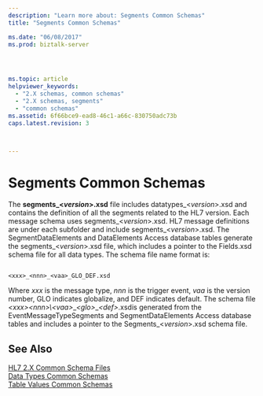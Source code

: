 ```yaml
---
description: "Learn more about: Segments Common Schemas"
title: "Segments Common Schemas"

ms.date: "06/08/2017"
ms.prod: biztalk-server




ms.topic: article
helpviewer_keywords: 
  - "2.X schemas, common schemas"
  - "2.X schemas, segments"
  - "common schemas"
ms.assetid: 6f66bce9-ead8-46c1-a66c-830750adc73b
caps.latest.revision: 3



---
```

# Segments Common Schemas
The **segments_\<*version*\>.xsd** file includes datatypes_\<*version*\>.xsd and contains the definition of all the segments related to the HL7 version. Each message schema uses segments_\<*version*\>.xsd. HL7 message definitions are under each subfolder and include segments_\<*version*\>.xsd. The SegmentDataElements and DataElements Access database tables generate the segments_\<*version*\>.xsd file, which includes a pointer to the Fields.xsd schema file for all data types. The schema file name format is:  
  
```  
  
<xxx>_<nnn>_<vaa>_GLO_DEF.xsd  
```  
  
 Where *xxx* is the message type, *nnn* is the trigger event, *vaa* is the version number, GLO indicates globalize, and DEF indicates default. The schema file *\<xxx\>*<em>*\<nnn\>*\\</em>*\<vaa\>*\_*\<glo\>*\_*\<def\>*.xsdis generated from the EventMessageTypeSegments and SegmentDataElements Access database tables and includes a pointer to the Segments\_\<*version*\>.xsd schema file.  
  
## See Also  
 [HL7 2.X Common Schema Files](../../adapters-and-accelerators/accelerator-hl7/hl7-2-x-common-schema-files.md)   
 [Data Types Common Schemas](../../adapters-and-accelerators/accelerator-hl7/data-types-common-schemas.md)   
 [Table Values Common Schemas](../../adapters-and-accelerators/accelerator-hl7/table-values-common-schemas.md)
